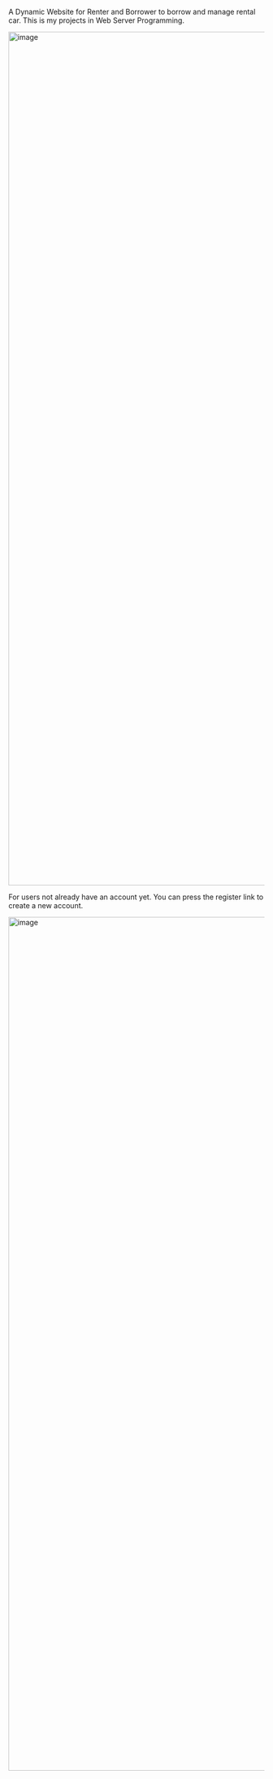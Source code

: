 A Dynamic Website for Renter and Borrower to borrow and manage rental car. This is my projects in Web Server Programming.

 <img width="1680" alt="image" src="https://github.com/iminloved/WebServerProgramming/assets/75488384/6f2ab7e1-6263-435d-9c2d-3100cf3d2828">

For users not already have an account yet. You can press the register link to create a new account.

<img width="1680" alt="image" src="https://github.com/iminloved/WebServerProgramming/assets/75488384/c68f4ba5-a7f4-4454-bb9c-e43fa65a3bb2">

